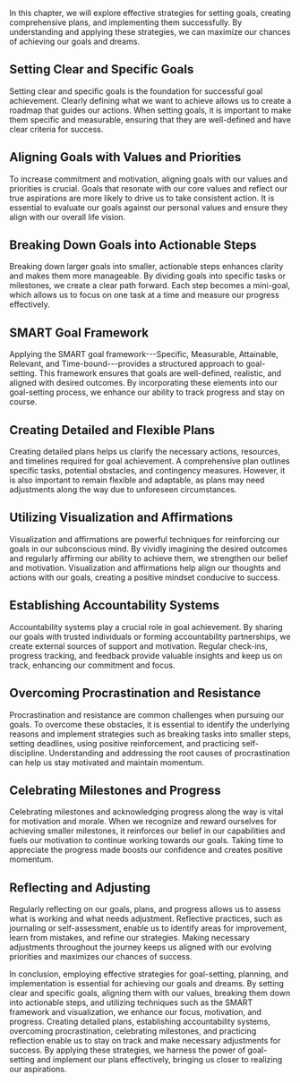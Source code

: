 
In this chapter, we will explore effective strategies for setting goals, creating comprehensive plans, and implementing them successfully. By understanding and applying these strategies, we can maximize our chances of achieving our goals and dreams.

Setting Clear and Specific Goals
--------------------------------

Setting clear and specific goals is the foundation for successful goal achievement. Clearly defining what we want to achieve allows us to create a roadmap that guides our actions. When setting goals, it is important to make them specific and measurable, ensuring that they are well-defined and have clear criteria for success.

Aligning Goals with Values and Priorities
-----------------------------------------

To increase commitment and motivation, aligning goals with our values and priorities is crucial. Goals that resonate with our core values and reflect our true aspirations are more likely to drive us to take consistent action. It is essential to evaluate our goals against our personal values and ensure they align with our overall life vision.

Breaking Down Goals into Actionable Steps
-----------------------------------------

Breaking down larger goals into smaller, actionable steps enhances clarity and makes them more manageable. By dividing goals into specific tasks or milestones, we create a clear path forward. Each step becomes a mini-goal, which allows us to focus on one task at a time and measure our progress effectively.

SMART Goal Framework
--------------------

Applying the SMART goal framework---Specific, Measurable, Attainable, Relevant, and Time-bound---provides a structured approach to goal-setting. This framework ensures that goals are well-defined, realistic, and aligned with desired outcomes. By incorporating these elements into our goal-setting process, we enhance our ability to track progress and stay on course.

Creating Detailed and Flexible Plans
------------------------------------

Creating detailed plans helps us clarify the necessary actions, resources, and timelines required for goal achievement. A comprehensive plan outlines specific tasks, potential obstacles, and contingency measures. However, it is also important to remain flexible and adaptable, as plans may need adjustments along the way due to unforeseen circumstances.

Utilizing Visualization and Affirmations
----------------------------------------

Visualization and affirmations are powerful techniques for reinforcing our goals in our subconscious mind. By vividly imagining the desired outcomes and regularly affirming our ability to achieve them, we strengthen our belief and motivation. Visualization and affirmations help align our thoughts and actions with our goals, creating a positive mindset conducive to success.

Establishing Accountability Systems
-----------------------------------

Accountability systems play a crucial role in goal achievement. By sharing our goals with trusted individuals or forming accountability partnerships, we create external sources of support and motivation. Regular check-ins, progress tracking, and feedback provide valuable insights and keep us on track, enhancing our commitment and focus.

Overcoming Procrastination and Resistance
-----------------------------------------

Procrastination and resistance are common challenges when pursuing our goals. To overcome these obstacles, it is essential to identify the underlying reasons and implement strategies such as breaking tasks into smaller steps, setting deadlines, using positive reinforcement, and practicing self-discipline. Understanding and addressing the root causes of procrastination can help us stay motivated and maintain momentum.

Celebrating Milestones and Progress
-----------------------------------

Celebrating milestones and acknowledging progress along the way is vital for motivation and morale. When we recognize and reward ourselves for achieving smaller milestones, it reinforces our belief in our capabilities and fuels our motivation to continue working towards our goals. Taking time to appreciate the progress made boosts our confidence and creates positive momentum.

Reflecting and Adjusting
------------------------

Regularly reflecting on our goals, plans, and progress allows us to assess what is working and what needs adjustment. Reflective practices, such as journaling or self-assessment, enable us to identify areas for improvement, learn from mistakes, and refine our strategies. Making necessary adjustments throughout the journey keeps us aligned with our evolving priorities and maximizes our chances of success.

In conclusion, employing effective strategies for goal-setting, planning, and implementation is essential for achieving our goals and dreams. By setting clear and specific goals, aligning them with our values, breaking them down into actionable steps, and utilizing techniques such as the SMART framework and visualization, we enhance our focus, motivation, and progress. Creating detailed plans, establishing accountability systems, overcoming procrastination, celebrating milestones, and practicing reflection enable us to stay on track and make necessary adjustments for success. By applying these strategies, we harness the power of goal-setting and implement our plans effectively, bringing us closer to realizing our aspirations.

